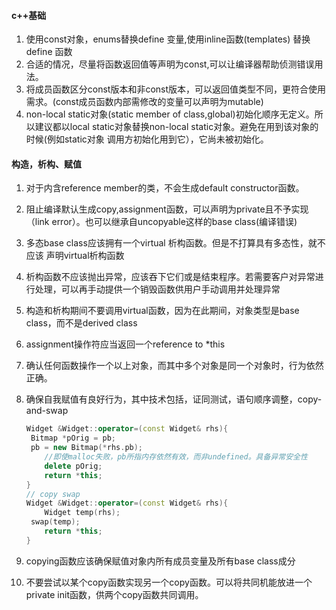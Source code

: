 #### c++基础

1. 使用const对象，enums替换define 变量,使用inline函数(templates) 替换define 函数
2. 合适的情况，尽量将函数返回值等声明为const,可以让编译器帮助侦测错误用法。
3. 将成员函数区分const版本和非const版本，可以返回值类型不同，更符合使用需求。(const成员函数内部需修改的变量可以声明为mutable)
4. non-local static对象(static member of class,global)初始化顺序无定义。所以建议都以local static对象替换non-local static对象。避免在用到该对象的时候(例如static对象 调用方初始化用到它），它尚未被初始化。

#### 构造，析构、赋值

1. 对于内含reference member的类，不会生成default constructor函数。

2. 阻止编译默认生成copy,assignment函数，可以声明为private且不予实现（link error）。也可以继承自uncopyable这样的base class(编译错误)

3. 多态base class应该拥有一个virtual 析构函数。但是不打算具有多态性，就不应该 声明virtual析构函数

4. 析构函数不应该抛出异常，应该吞下它们或是结束程序。若需要客户对异常进行处理，可以再手动提供一个销毁函数供用户手动调用并处理异常

5. 构造和析构期间不要调用virtual函数，因为在此期间，对象类型是base class，而不是derived class

6. assignment操作符应当返回一个reference to *this

7. 确认任何函数操作一个以上对象，而其中多个对象是同一个对象时，行为依然正确。

8. 确保自我赋值有良好行为，其中技术包括，证同测试，语句顺序调整，copy-and-swap

   ```c++
   Widget &Widget::operator=(const Widget& rhs){
   	Bitmap *pOrig = pb;
   	pb = new Bitmap(*rhs.pb);
       //即使malloc失败，pb所指内存依然有效，而非undefined。具备异常安全性
       delete pOrig;
       return *this;
   }
   // copy swap
   Widget &Widget::operator=(const Widget& rhs){
       Widget temp(rhs);
   	swap(temp);
       return *this;
   }
   ```

9. copying函数应该确保赋值对象内所有成员变量及所有base class成分
10. 不要尝试以某个copy函数实现另一个copy函数。可以将共同机能放进一个private init函数，供两个copy函数共同调用。